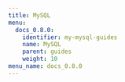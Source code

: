 ```yaml
---
title: MySQL
menu:
  docs_0.8.0:
    identifier: my-mysql-guides
    name: MySQL
    parent: guides
    weight: 10
menu_name: docs_0.8.0
---
```

